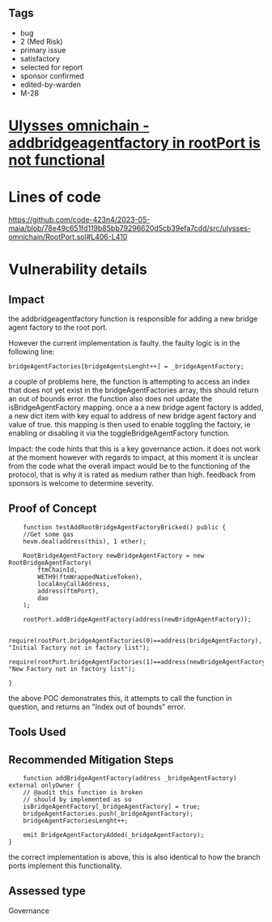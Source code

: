 ## Tags

- bug
- 2 (Med Risk)
- primary issue
- satisfactory
- selected for report
- sponsor confirmed
- edited-by-warden
- M-28

# [Ulysses omnichain - addbridgeagentfactory in rootPort is not functional](https://github.com/code-423n4/2023-05-maia-findings/issues/372) 

# Lines of code

https://github.com/code-423n4/2023-05-maia/blob/78e49c651fd119b85bb79296620d5cb39efa7cdd/src/ulysses-omnichain/RootPort.sol#L406-L410


# Vulnerability details

## Impact
the addbridgeagentfactory function is responsible for adding a new bridge agent factory to the root port. 

However the current implementation is faulty. the faulty logic is in the following line: 
    
    bridgeAgentFactories[bridgeAgentsLenght++] = _bridgeAgentFactory;

a couple of problems here, the function is attempting to access an index that does not yet exist in the bridgeAgentFactories array, this should return an out of bounds error. the function also does not update the isBridgeAgentFactory mapping. once a a new bridge agent factory is added, a new dict item with key equal to address of new bridge agent factory and value of true. this mapping is then used to enable toggling the factory, ie enabling or disabling it via the toggleBridgeAgentFactory function.

Impact: the code hints that this is a key governance action. it does not work at the moment however with regards to impact, at this moment it is unclear from the code what the overall impact would be to the functioning of the protocol, that is why it is rated as medium rather than high. feedback from sponsors is welcome to determine severity.

## Proof of Concept
        function testAddRootBridgeAgentFactoryBricked() public {
        //Get some gas
        hevm.deal(address(this), 1 ether);

        RootBridgeAgentFactory newBridgeAgentFactory = new RootBridgeAgentFactory(
            ftmChainId,
            WETH9(ftmWrappedNativeToken),
            localAnyCallAddress,
            address(ftmPort),
            dao
        );

        rootPort.addBridgeAgentFactory(address(newBridgeAgentFactory));
        
        require(rootPort.bridgeAgentFactories(0)==address(bridgeAgentFactory), "Initial Factory not in factory list");
        require(rootPort.bridgeAgentFactories(1)==address(newBridgeAgentFactory), "New Factory not in factory list");
    
    }

the above POC demonstrates this, it attempts to call the function in question, and returns an "Index out of bounds" error. 

## Tools Used

## Recommended Mitigation Steps
        function addBridgeAgentFactory(address _bridgeAgentFactory) external onlyOwner {
        // @audit this function is broken
        // should by implemented as so
        isBridgeAgentFactory[_bridgeAgentFactory] = true;
        bridgeAgentFactories.push(_bridgeAgentFactory);
        bridgeAgentFactoriesLenght++;

        emit BridgeAgentFactoryAdded(_bridgeAgentFactory);
    }

the correct implementation is above, this is also identical to how the branch ports implement this functionality.





## Assessed type

Governance